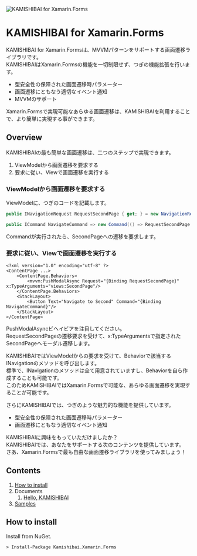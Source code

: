 ![KAMISHIBAI for Xamarin.Forms](https://raw.githubusercontent.com/nuitsjp/KAMISHIBAI/master/logo_wide.png)

# KAMISHIBAI for Xamarin.Forms

KAMISHIBAI for Xamarin.Formsは、MVVMパターンをサポートする画面遷移ライブラリです。  
KAMISHIBAIはXamarin.Formsの機能を一切制限せず、つぎの機能拡張を行います。  

* 型安全性の保障された画面遷移時パラメーター  
* 画面遷移にともなう適切なイベント通知  
* MVVMのサポート  

Xamarin.Formsで実現可能なあらゆる画面遷移は、KAMISHIBAIを利用することで、より簡単に実現する事ができます。  

## Overview  

KAMISHIBAIの最も簡単な画面遷移は、二つのステップで実現できます。  

1. ViewModelから画面遷移を要求する  
2. 要求に従い、Viewで画面遷移を実行する  

### ViewModelから画面遷移を要求する  
ViewModelに、つぎのコードを記載します。  

```cs
public INavigationRequest RequestSecondPage { get; } = new NavigationRequest();

public ICommand NavigateCommand => new Command(() => RequestSecondPage.RaiseAsync();
```

Commandが実行されたら、SecondPageへの遷移を要求します。  

### 要求に従い、Viewで画面遷移を実行する

```xaml
<?xml version="1.0" encoding="utf-8" ?>
<ContentPage ...>
    <ContentPage.Behaviors>
        <mvvm:PushModalAsync Request="{Binding RequestSecondPage}" x:TypeArguments="views:SecondPage"/>
    </ContentPage.Behaviors>
    <StackLayout>
        <Button Text="Navigate to Second" Command="{Binding NavigateCommand}"/>
    </StackLayout>
</ContentPage>
```
PushModalAsyncビヘイビアを注目してください。  
RequestSecondPageの遷移要求を受けて、x:TypeArgumentsで指定されたSecondPageへモーダル遷移します。  

KAMISHIBAIではViewModelからの要求を受けて、Behaviorで該当するINavigationのメソッドを呼び出します。  
標準で、INavigationのメソッドは全て用意されていますし、Behaviorを自ら作成することも可能です。  
このためKAMISHIBAIではXamarin.Formsで可能な、あらゆる画面遷移を実現することが可能です。  

さらにKAMISHIBAIでは、つぎのような魅力的な機能を提供しています。  

* 型安全性の保障された画面遷移時パラメーター  
* 画面遷移にともなう適切なイベント通知  

KAMISHIBAIに興味をもっていただけましたか？  
KAMISHIBAIでは、あなたをサポートする次のコンテンツを提供しています。  
さあ、Xamarin.Formsで最も自由な画面遷移ライブラリを使ってみましょう！  

## Contents

1. [How to install](#how-to-install)
2. Documents
    1. [Hello, KAMISHIBAI](Document/1-Hello-KAMISHIBAI-ja.md)
3. [Samples](https://github.com/nuitsjp/KAMISHIBAI-Samples)

## How to install  

Install from NuGet.

```txt
> Install-Package Kamishibai.Xamarin.Forms
```
